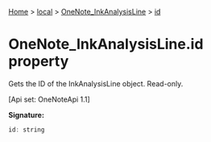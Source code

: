 [Home](./index) &gt; [local](local.md) &gt; [OneNote\_InkAnalysisLine](local.onenote_inkanalysisline.md) &gt; [id](local.onenote_inkanalysisline.id.md)

# OneNote\_InkAnalysisLine.id property

Gets the ID of the InkAnalysisLine object. Read-only. 

 \[Api set: OneNoteApi 1.1\]

**Signature:**
```javascript
id: string
```
